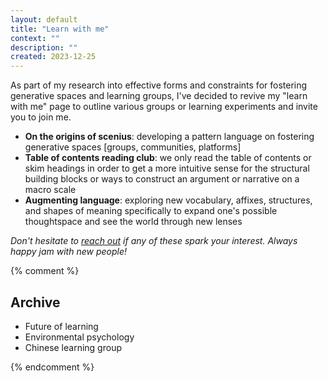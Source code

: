 ```yaml
---
layout: default
title: "Learn with me"
context: ""
description: ""
created: 2023-12-25
---
```


As part of my research into effective forms and constraints for fostering generative spaces and learning groups, I've decided to revive my "learn with me" page to outline various groups or learning experiments and invite you to join me.

- **On the origins of scenius**: developing a pattern language on fostering generative spaces \[groups, communities, platforms\]
- **Table of contents reading club**: we only read the table of contents or skim headings in order to get a more intuitive sense for the structural building blocks or ways to construct an argument or narrative on a macro scale
- **Augmenting language**: exploring new vocabulary, affixes, structures, and shapes of meaning specifically to expand one's possible thoughtspace and see the world through new lenses

*Don't hesitate to [reach out](mailto:contact@azlen.me) if any of these spark your interest. Always happy jam with new people!*

{% comment %}

## Archive

- Future of learning
- Environmental psychology
- Chinese learning group

{% endcomment %}